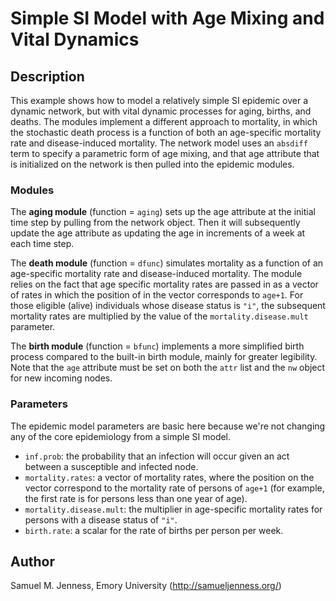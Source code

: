 # Simple SI Model with Age Mixing and Vital Dynamics

## Description
This example shows how to model a relatively simple SI epidemic over a dynamic network, but with vital dynamic processes for aging, births, and deaths. The modules implement a different approach to mortality, in which the stochastic death process is a function of both an age-specific mortality rate and disease-induced mortality. The network model uses an `absdiff` term to specify a parametric form of age mixing, and that age attribute that is initialized on the network is then pulled into the epidemic modules. 

### Modules
The **aging module** (function = `aging`) sets up the age attribute at the initial time step by pulling from the network object. Then it will subsequently update the age attribute as updating the age in increments of a week at each time step.

The **death module** (function = `dfunc`)  simulates mortality as a function of an age-specific mortality rate and disease-induced mortality. The module relies on the fact that age specific mortality rates are passed in as a vector of rates in which the position of in the vector corresponds to `age+1`. For those eligible (alive) individuals whose disease status is `"i"`, the subsequent mortality rates are multiplied by the value of the `mortality.disease.mult` parameter.

The **birth module** (function = `bfunc`) implements a more simplified birth process compared to the built-in birth module, mainly for greater legibility. Note that the `age` attribute must be set on both the `attr` list and the `nw` object for new incoming nodes. 

### Parameters
The epidemic model parameters are basic here because we're not changing any of the core epidemiology from a simple SI model.

* `inf.prob`: the probability that an infection will occur given an act between a susceptible and infected node. 
* `mortality.rates`: a vector of mortality rates, where the position on the vector correspond to the mortality rate of persons of `age+1` (for example, the first rate is for persons less than one year of age). 
* `mortality.disease.mult`: the multiplier in age-specific mortality rates for persons with a disease status of `"i"`. 
* `birth.rate`: a scalar for the rate of births per person per week. 

## Author
Samuel M. Jenness, Emory University (http://samueljenness.org/)

